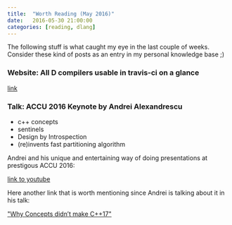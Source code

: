 ```yaml
---
title:  "Worth Reading (May 2016)"
date:   2016-05-30 21:00:00
categories: [reading, dlang]
---
```


The following stuff is what caught my eye in the last couple of weeks. Consider these kind of posts as an entry in my personal knowledge base ;)

### Website: All D compilers usable in travis-ci on a glance

[link](https://semitwist.com/travis-d-compilers)

### Talk: ACCU 2016 Keynote by Andrei Alexandrescu 

* c++ concepts
* sentinels
* Design by Introspection
* (re)invents fast partitioning algorithm

Andrei and his unique and entertaining way of doing presentations at prestigous ACCU 2016:

[link to youtube](https://www.youtube.com/watch?v=AxnotgLql0k)

Here another link that is worth mentioning since Andrei is talking about it in his talk:

["Why Concepts didn’t make C++17"](http://honermann.net/blog/?p=3)